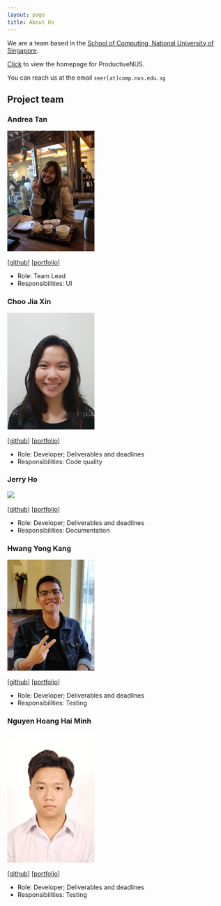 ```yaml
---
layout: page
title: About Us
---
```


We are a team based in the [School of Computing, National University of Singapore](http://www.comp.nus.edu.sg).

[Click](https://ay2021s1-cs2103t-f11-3.github.io/tp/) to view the homepage for ProductiveNUS.

You can reach us at the email `seer[at]comp.nus.edu.sg`

## Project team

### Andrea Tan

<img src="images/andreatanky.png" width="200px">

[[github](https://github.com/andreatanky)]
[[portfolio](team/andreatanky.md)]

* Role: Team Lead
* Responsibilities: UI

### Choo Jia Xin

<img src="images/choojiaxin.png" width="200px">

[[github](http://github.com/ChooJiaXin)]
[[portfolio](team/choojiaxin.md)]

* Role: Developer; Deliverables and deadlines
* Responsibilities: Code quality

### Jerry Ho

<img src="images/printinghelloworld.png" width="200px">

[[github](http://github.com/printinghelloworld)] [[portfolio](team/printinghelloworld.md)]

* Role: Developer; Deliverables and deadlines
* Responsibilities: Documentation

### Hwang Yong Kang

<img src="images/hyngkng.png" width="200px">

[[github](http://github.com/hyngkng)]
[[portfolio](team/hyngkng.md)]

* Role: Developer; Deliverables and deadlines
* Responsibilities: Testing

### Nguyen Hoang Hai Minh

<img src="images/minhhhnguyen2000.png" width="200px">

[[github](http://github.com/minhhhnguyen2000)]
[[portfolio](team/minhhhnguyen2000.md)]

* Role: Developer; Deliverables and deadlines
* Responsibilities: Testing
